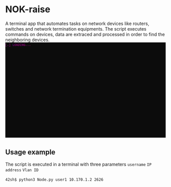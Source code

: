 # NOK-raise

A terminal app that automates tasks on network devices like routers, switches and network termination equipments.
The script executes commands on devices, data are extraced and processed in order to find the neighboring devices.
![App demo](Resc/demo_nok.gif)

## Usage example

The script is executed in a terminal with three parameters `username` `IP address` `Vlan ID`

```sh
42sh$ python3 Node.py user1 10.170.1.2 2626
```

